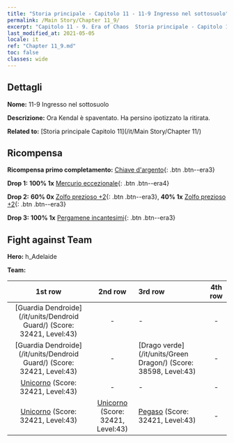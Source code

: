 ```yaml
---
title: "Storia principale - Capitolo 11 - 11-9 Ingresso nel sottosuolo"
permalink: /Main Story/Chapter 11_9/
excerpt: "Capitolo 11 - 9. Era of Chaos  Storia principale - Capitolo 11_9. 11-9 Ingresso nel sottosuolo"
last_modified_at: 2021-05-05
locale: it
ref: "Chapter 11_9.md"
toc: false
classes: wide
---
```


## Dettagli

 **Nome:** 11-9 Ingresso nel sottosuolo

 **Descrizione:** Ora Kendal è spaventato. Ha persino ipotizzato la ritirata.

 **Related to:** [Storia principale Capitolo 11](/it/Main Story/Chapter 11/)

## Ricompensa

 **Ricompensa primo completamento:** [Chiave d'argento](/ItemsIT/con_693/){: .btn .btn--era3}

 **Drop 1:** **100% 1x** [Mercurio eccezionale](/ItemsIT/mat_35/){: .btn .btn--era4}

 **Drop 2:** **60% 0x** [Zolfo prezioso +2](/ItemsIT/mat_29/){: .btn .btn--era3}, **40% 1x** [Zolfo prezioso +2](/ItemsIT/mat_29/){: .btn .btn--era3}

 **Drop 3:** **100% 1x** [Pergamene incantesimi](/ItemsIT/con_694/){: .btn .btn--era3}


## Fight against Team
 **Hero:** h_Adelaide

 **Team:**


  | 1st row | 2nd row | 3rd row | 4th row |
  |:----:|:----:|:----|:----:|
  | [Guardia Dendroide](/it/units/Dendroid Guard/) (Score: 32421, Level:43)  | - | - | - |
  | [Guardia Dendroide](/it/units/Dendroid Guard/) (Score: 32421, Level:43)  | - | [Drago verde](/it/units/Green Dragon/) (Score: 38598, Level:43)  | - |
  | [Unicorno](/it/units/Unicorn/) (Score: 32421, Level:43)  | - | - | - |
  | [Unicorno](/it/units/Unicorn/) (Score: 32421, Level:43)  | [Unicorno](/it/units/Unicorn/) (Score: 32421, Level:43)  | [Pegaso](/it/units/Pegasus/) (Score: 32421, Level:43)  | - |



